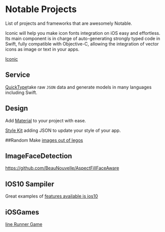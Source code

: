 # Notable Projects
List of projects and frameworks that are awesomely Notable.

Iconic will help you make icon fonts integration on iOS easy and effortless. Its main component is in charge of auto-generating strongly typed code in Swift, fully compatible with Objective-C, allowing the integration of vector icons as image or text in your apps.

[Iconic](https://github.com/dzenbot/Iconic?utm_campaign=Swift%2BSandbox&utm_medium=email&utm_source=Swift_Sandbox_47)

## Service
[QuickType](https://swift.quicktype.io/)take raw `JSON` data and generate models in many languages including Swift.


## Design
Add [Material](https://github.com/CosmicMind/Material) to your project with ease. 

[Style Kit](https://github.com/146BC/StyleKit) adding JSON to update your style of your app.

##Random
Make [images out of legos](https://github.com/StefanLage/LegofySwift)

## ImageFaceDetection
https://github.com/BeauNouvelle/AspectFillFaceAware


## IOS10 Sampiler
Great examples of [features available is ios10](https://github.com/shu223/iOS-10-Sampler)


## iOSGames
[line Runner Game](https://github.com/jocelynlih/SwiftGameBook)
